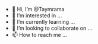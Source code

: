 - 👋 Hi, I’m @Taymrama
- 👀 I’m interested in ...
- 🌱 I’m currently learning ...
- 💞️ I’m looking to collaborate on ...
- 📫 How to reach me ...

<!---
Taymrama/Taymrama is a ✨ special ✨ repository because its `README.md` (this file) appears on your GitHub profile.
You can click the Preview link to take a look at your changes.
--->
